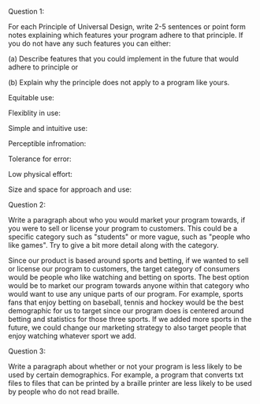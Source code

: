 Question 1:

For each Principle of Universal Design, write 2-5 sentences or point form notes explaining which features your program adhere to that principle.
If you do not have any such features you can either:

(a) Describe features that you could implement in the future that would adhere to principle or

(b) Explain why the principle does not apply to a program like yours.

Equitable use:

Flexiblity in use:

Simple and intuitive use:

Perceptible infromation:

Tolerance for error:

Low physical effort:

Size and space for approach and use:


Question 2:

Write a paragraph about who you would market your program towards, if you were to sell or license your program to customers. This could be a specific 
category such as "students" or more vague, such as "people who like games". Try to give a bit more detail along with the category.

  Since our product is based around sports and betting, if we wanted to sell or license our program to customers, the target category of
  consumers would be people who like watching and betting on sports. The best option would be to market our program towards anyone within that category who would want
  to use any unique parts of our program. For example, sports fans that enjoy betting on baseball, tennis and hockey would be the best demographic for us to target since
  our program does is centered around betting and statistics for those three sports. If we added more sports in the future, we could change our marketing strategy to
  also target people that enjoy watching whatever sport we add.


Question 3:

Write a paragraph about whether or not your program is less likely to be used by certain demographics. For example, a program that converts txt files 
to files that can be printed by a braille printer are less likely to be used by people who do not read braille.

